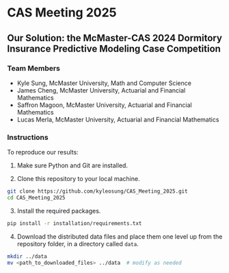 # CAS Meeting 2025

## Our Solution: the McMaster-CAS 2024 Dormitory Insurance Predictive Modeling Case Competition

### Team Members
- Kyle Sung, McMaster University, Math and Computer Science
- James Cheng, McMaster University, Actuarial and Financial Mathematics
- Saffron Magoon, McMaster University, Actuarial and Financial Mathematics
- Lucas Merla, McMaster University, Actuarial and Financial Mathematics


### Instructions

To reproduce our results:

1. Make sure Python and Git are installed.

2. Clone this repository to your local machine.

```bash
git clone https://github.com/kyleosung/CAS_Meeting_2025.git
cd CAS_Meeting_2025
```

3. Install the required packages.

```bash
pip install -r installation/requirements.txt
```

4. Download the distributed data files and place them one level up from the repository folder, in a directory called `data`.

```bash
mkdir ../data
mv <path_to_downloaded_files> ../data  # modify as needed
```

